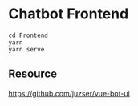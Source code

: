 # Chatbot Frontend

```
cd Frontend
yarn
yarn serve
```

## Resource

https://github.com/juzser/vue-bot-ui
